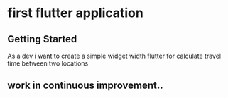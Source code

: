 # first flutter application

## Getting Started

As a dev i want to create a simple widget width flutter for calculate travel time
between two locations
## work in continuous improvement..